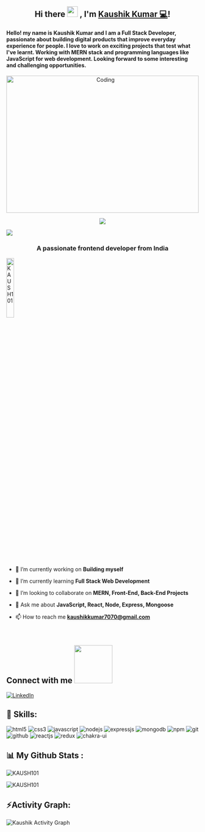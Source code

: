 <h2 align="center">
  Hi there <img src="https://media.giphy.com/media/hvRJCLFzcasrR4ia7z/giphy.gif" width="28"> , I'm <a href="https://surya101294.github.io/"> Kaushik Kumar 💻</a>!
</h2>
<h4>
Hello!  my name is Kaushik Kumar and I am a Full Stack Developer, passionate about building digital products that improve everyday experience for people. I love to work on exciting projects that test what I've learnt. Working with MERN stack and programming languages like JavaScript for web development. Looking forward to some interesting and challenging opportunities.
</h4>
<img align="center" alt="Coding" width="100%" height="360px" style="text-align:center" src="[https://www.wingstechsolutions.com/wp-content/uploads/2022/03/full-stack-development.gif](https://qph.fs.quoracdn.net/main-qimg-fa7b4bdc3b2f73e749e5c2c646d4ae13)">

<!-- <p align="left"> <img src="https://komarev.com/ghpvc/?username=KAUSH101&label=Profile%20views&color=0e75b6&style=flat" alt="Kaushik" /> </p> -->

   <p align="center" color:"red">
     <a href="https://github.com/KAUSH101/readme-typing-svg">
          <img src="https://readme-typing-svg.demolab.com/?lines=hi! My self Kaushik Kumar 🏽; I am a Full-stack%20web%20developer 🏻‍💻; interested in Coding 🏃‍♂️♂️;Curious%20to%20learn%20new%20things !&font=Fira%20Code&center=true&width=440&height=45&color=#37bcf7&vCenter=true&size=22&pause=1000"></a>
      </p>
      
<img src="https://user-images.githubusercontent.com/73097560/115834477-dbab4500-a447-11eb-908a-139a6edaec5c.gif">



<h3 align="center">A passionate frontend developer from India</h3>

<p align="left"> <img src="https://komarev.com/ghpvc/?username=KAUSH101&label=Profile%20views&color=0e75b6&style=flat" alt="KAUSH101" width="20%"/> </p>

<p align="left"> <a href="https://twitter.com/" target="blank"><img src="https://img.shields.io/twitter/follow/?logo=twitter&style=for-the-badge" alt="" /></a> </p>

- 🔭 I’m currently working on **Building myself**

- 🌱 I’m currently learning **Full Stack Web Development**

- 👯 I’m looking to collaborate on **MERN, Front-End, Back-End Projects**

- 💬 Ask me about **JavaScript, React, Node, Express, Mongoose**

- 📫 How to reach me **kaushikkumar7070@gmail.com**

<!-- <h3 align="left">Connect with me:</h3>
<p align="left">
<a href="https://www.linkedin.com/in/kaushik-kumar-545149253/" target="blank"><img align="center" src="https://raw.githubusercontent.com/rahuldkjain/github-profile-readme-generator/master/src/images/icons/Social/linked-in-alt.svg" alt="Kaushik Kumar" height="30" width="40" /></a>
</p> -->

<!-- <h3 align="left">Languages and Tools:</h3>
<p align="left"> <a href="https://developer.mozilla.org/en-US/docs/Web/JavaScript" target="_blank" rel="noreferrer"> <img src="https://raw.githubusercontent.com/devicons/devicon/master/icons/javascript/javascript-original.svg" alt="javascript" width="40" height="40"/> </a> <a href="https://nodejs.org" target="_blank" rel="noreferrer"> <img src="https://raw.githubusercontent.com/devicons/devicon/master/icons/nodejs/nodejs-original-wordmark.svg" alt="nodejs" width="40" height="40"/> </a> <a href="https://reactjs.org/" target="_blank" rel="noreferrer"> <img src="https://raw.githubusercontent.com/devicons/devicon/master/icons/react/react-original-wordmark.svg" alt="react" width="40" height="40"/> </a> </p> -->

<br>
<h2> Connect with me <img src='https://raw.githubusercontent.com/ShahriarShafin/ShahriarShafin/main/Assets/handshake.gif' width="100px"> </h2>


 [![LinkedIn](https://img.shields.io/badge/LinkedIn-%230077B5.svg?logo=linkedin&logoColor=white)](https://www.linkedin.com/in/kaushik-kumar-545149253/)
 

<h2>🥇 Skills:  </h2>  
<p >
    <img src="https://img.shields.io/badge/HTML5-E34F26?style=for-the-badge&logo=html5&logoColor=white" alt="html5" />
    <img src="https://img.shields.io/badge/CSS3-1572B6?style=for-the-badge&logo=css3&logoColor=white" alt="css3" /> 
    <img src="https://img.shields.io/badge/JavaScript-323330?style=for-the-badge&logo=javascript&logoColor=F7DF1E" alt="javascript" />
    <img src="https://img.shields.io/badge/Node.js-339933?style=for-the-badge&logo=nodedotjs&logoColor=white" alt="nodejs" />
    <img src="https://img.shields.io/badge/Express.js-000000?style=for-the-badge&logo=express&logoColor=white" alt="expressjs" />
    <img src="https://img.shields.io/badge/MongoDB-4EA94B?style=for-the-badge&logo=mongodb&logoColor=white" alt="mongodb" />
    <img src="https://img.shields.io/badge/npm-CB3837?style=for-the-badge&logo=npm&logoColor=white" alt="npm" />
    <img src="https://img.shields.io/badge/Git-f44d27?style=for-the-badge&logo=git&logoColor=white" alt="git" />
    <img src="https://img.shields.io/badge/GitHub-100000?style=for-the-badge&logo=github&logoColor=white" alt="github" />
    <img src="https://img.shields.io/badge/React-20232A?style=for-the-badge&logo=react&logoColor=61DAFB" alt="reactjs" />
    <img src="https://img.shields.io/badge/Redux-593D88?style=for-the-badge&logo=redux&logoColor=white" alt="redux" /> 
    <img src="https://img.shields.io/badge/Chakra%20UI-3bc7bd?style=for-the-badge&logo=chakraui&logoColor=white" alt="chakra-ui" />
  
</p>
<!-- <div align="center">
        <img src="https://camo.githubusercontent.com/3997f3b27a68e19c31e2d1c378d77303735faa42e7d18a8018f7510d66aaa83e/68747470733a2f2f7777772e77696e677374656368736f6c7574696f6e732e636f6d2f77702d636f6e74656e742f75706c6f6164732f323032322f30332f66756c6c2d737461636b2d646576656c6f706d656e742e676966" width="50%"/>

</div> -->

<h2> 📊 My Github Stats : </h2>


<p><img align="center" src="https://github-readme-stats.vercel.app/api/top-langs?username=KAUSH101&show_icons=true&locale=en&layout=compact" alt="KAUSH101" /></p>

<p><img align="center" src="https://github-readme-streak-stats.herokuapp.com/?user=KAUSH101&" alt="KAUSH101" /></p>

 <h2 align="left">⚡Activity Graph:</h2>
  <a><img alt="Kaushik Activity Graph" src="https://github-readme-activity-graph.cyclic.app/graph?username=KAUSH101&theme=react-dark&hide_border=true" /></a>

<br> 
<!-- <h2> Connect with me <img src='https://raw.githubusercontent.com/ShahriarShafin/ShahriarShafin/main/Assets/handshake.gif' width="100px"> </h2>

 [![LinkedIn](https://img.shields.io/badge/LinkedIn-%230077B5.svg?logo=linkedin&logoColor=white)](https://www.linkedin.com/in/kaushik-kumar-545149253/) 
 -->
